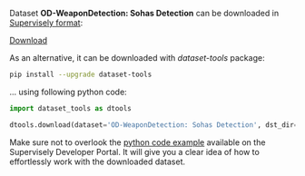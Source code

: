 Dataset **OD-WeaponDetection: Sohas Detection** can be downloaded in [Supervisely format](https://developer.supervisely.com/api-references/supervisely-annotation-json-format):

 [Download](https://assets.supervisely.com/supervisely-supervisely-assets-public/teams_storage/Y/4/zq/ecTzXjWlfzcXzW5YakDw017cmP0jOaInJsUM8vdvOQ85LgAuijUpySl3qe3xt0dbtZAIbBzvgrfF6VH1NThkruWjyuwiwEViLOxYrsSeiJmYertxHUPv8Mnahw39.tar)

As an alternative, it can be downloaded with *dataset-tools* package:
``` bash
pip install --upgrade dataset-tools
```

... using following python code:
``` python
import dataset_tools as dtools

dtools.download(dataset='OD-WeaponDetection: Sohas Detection', dst_dir='~/dataset-ninja/')
```
Make sure not to overlook the [python code example](https://developer.supervisely.com/getting-started/python-sdk-tutorials/iterate-over-a-local-project) available on the Supervisely Developer Portal. It will give you a clear idea of how to effortlessly work with the downloaded dataset.

